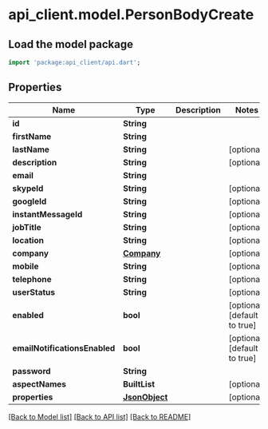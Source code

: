 # api_client.model.PersonBodyCreate

## Load the model package
```dart
import 'package:api_client/api.dart';
```

## Properties
Name | Type | Description | Notes
------------ | ------------- | ------------- | -------------
**id** | **String** |  | 
**firstName** | **String** |  | 
**lastName** | **String** |  | [optional] 
**description** | **String** |  | [optional] 
**email** | **String** |  | 
**skypeId** | **String** |  | [optional] 
**googleId** | **String** |  | [optional] 
**instantMessageId** | **String** |  | [optional] 
**jobTitle** | **String** |  | [optional] 
**location** | **String** |  | [optional] 
**company** | [**Company**](Company.md) |  | [optional] 
**mobile** | **String** |  | [optional] 
**telephone** | **String** |  | [optional] 
**userStatus** | **String** |  | [optional] 
**enabled** | **bool** |  | [optional] [default to true]
**emailNotificationsEnabled** | **bool** |  | [optional] [default to true]
**password** | **String** |  | 
**aspectNames** | **BuiltList<String>** |  | [optional] 
**properties** | [**JsonObject**](.md) |  | [optional] 

[[Back to Model list]](../README.md#documentation-for-models) [[Back to API list]](../README.md#documentation-for-api-endpoints) [[Back to README]](../README.md)


